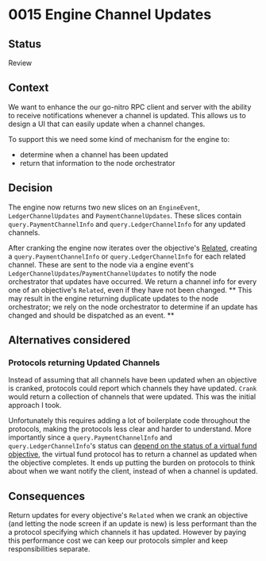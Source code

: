 # 0015 Engine Channel Updates

## Status

Review

## Context

We want to enhance the our go-nitro RPC client and server with the ability to receive notifications whenever a channel is updated. This allows us to design a UI that can easily update when a channel changes.

To support this we need some kind of mechanism for the engine to:

- determine when a channel has been updated
- return that information to the node orchestrator

## Decision

The engine now returns two new slices on an `EngineEvent`, `LedgerChannelUpdates` and `PaymentChannelUpdates`. These slices contain `query.PaymentChannelInfo` and `query.LedgerChannelInfo` for any updated channels.

After cranking the engine now iterates over the objective's [Related](../protocols/interfaces.go#L87), creating a `query.PaymentChannelInfo` or `query.LedgerChannelInfo` for each related channel. These are sent to the node via a engine event's `LedgerChannelUpdates`/`PaymentChannelUpdates` to notify the node orchestrator that updates have occurred. We return a channel info for every one of an objective's `Related`, even if they have not been changed. ** This may result in the engine returning duplicate updates to the node orchestrator; we rely on the node orchestrator to determine if an update has changed and should be dispatched as an event. **

## Alternatives considered

### Protocols returning Updated Channels

Instead of assuming that all channels have been updated when an objective is cranked, protocols could report which channels they have updated. `Crank` would return a collection of channels that were updated. This was the initial approach I took.

Unfortunately this requires adding a lot of boilerplate code throughout the protocols, making the protocols less clear and harder to understand. More importantly since a `query.PaymentChannelInfo` and `query.LedgerChannelInfo`'s status can [depend on the status of a virtual fund objective](../node/query/query.go#L180), the virtual fund protocol has to return a channel as updated when the objective completes. It ends up putting the burden on protocols to think about when we want notify the client, instead of when a channel is updated.

## Consequences

Return updates for every objective's `Related` when we crank an objective (and letting the node screen if an update is new) is less performant than the a protocol specifying which channels it has updated. However by paying this performance cost we can keep our protocols simpler and keep responsibilities separate.
